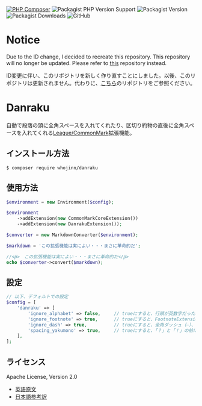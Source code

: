 [![PHP Composer](https://github.com/whojinn/danraku/actions/workflows/php.yml/badge.svg)](https://github.com/whojinn/danraku/actions/workflows/php.yml)
![Packagist PHP Version Support](https://img.shields.io/packagist/php-v/whojinn/danraku)
![Packagist Version](https://img.shields.io/packagist/v/whojinn/danraku)
![Packagist Downloads](https://img.shields.io/packagist/dt/whojinn/danraku)
![GitHub](https://img.shields.io/github/license/whojinn/danraku)

# Notice
Due to the ID change, I decided to recreate this repository. This repository will no longer be updated. Please refer to [this](https://github.com/JanStanleyWatt/danraku) repository instead.

ID変更に伴い、このリポジトリを新しく作り直すことにしました。以後、このリポジトリは更新されません。代わりに、[こちら](https://github.com/JanStanleyWatt/danraku)のリポジトリをご参照ください。


# Danraku
自動で段落の頭に全角スペースを入れてくれたり、区切り約物の直後に全角スペースを入れてくれる[League/CommonMark](https://commonmark.thephpleague.com/)拡張機能。

## インストール方法
`$ composer require whojinn/danraku`

## 使用方法
```php
$environment = new Environment($config);

$environment
    ->addExtension(new CommonMarkCoreExtension())
    ->addExtension(new DanrakuExtension());

$converter = new MarkdownConverter($environment);

$markdown = 'この拡張機能は実によい・・・まさに革命的だ';

//<p>　この拡張機能は実によい・・・まさに革命的だ</p>
echo $converter->convert($markdown);
```

## 設定
```php
// 以下、デフォルトでの設定
$config = [
    'danraku' => [
        'ignore_alphabet' => false,     // trueにすると、行頭が英数字だった場合には字下げをしなくなる
        'ignore_footnote' => true,      // trueにすると、FootnoteExtension使用時に脚注には字下げをしなくなる
        'ignore_dash' => true,          // trueにすると、全角ダッシュ（―）、ハイフンで字下げをしなくなる
        'spacing_yakumono' => true,     // trueにすると、「？」と「！」の前に全角スペースを空けるようになる（閉じ括弧の直前を除く）
    ],
];
```

## ライセンス
Apache License, Version 2.0  
- [英語原文](https://www.apache.org/licenses/LICENSE-2.0)
- [日本語参考訳](https://licenses.opensource.jp/Apache-2.0/Apache-2.0.html)
